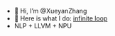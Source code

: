 - 👋 Hi, I’m @XueyanZhang
- 👀 Here is what I do: [infinite loop](https://github.com/XueyanZhang)
- NLP + LLVM + NPU

<!---
XueyanZhang/XueyanZhang is a ✨ special ✨ repository because its `README.md` (this file) appears on your GitHub profile.
You can click the Preview link to take a look at your changes.
--->
